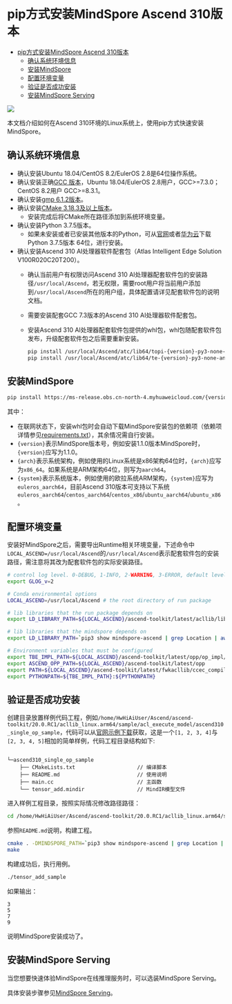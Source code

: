 # pip方式安装MindSpore Ascend 310版本

<!-- TOC -->

- [pip方式安装MindSpore Ascend 310版本](#pip方式安装mindspore-ascend-310版本)
    - [确认系统环境信息](#确认系统环境信息)
    - [安装MindSpore](#安装mindspore)
    - [配置环境变量](#配置环境变量)
    - [验证是否成功安装](#验证是否成功安装)
    - [安装MindSpore Serving](#安装mindspore-serving)

<!-- /TOC -->

<a href="https://gitee.com/mindspore/docs/blob/r1.1/install/mindspore_ascend310_install_pip.md" target="_blank"><img src="https://gitee.com/mindspore/docs/raw/r1.1/resource/_static/logo_source.png"></a>

本文档介绍如何在Ascend 310环境的Linux系统上，使用pip方式快速安装MindSpore。

## 确认系统环境信息

- 确认安装Ubuntu 18.04/CentOS 8.2/EulerOS 2.8是64位操作系统。
- 确认安装正确[GCC 版本](http://ftp.gnu.org/gnu/gcc/)，Ubuntu 18.04/EulerOS 2.8用户，GCC>=7.3.0；CentOS 8.2用户 GCC>=8.3.1。
- 确认安装[gmp 6.1.2版本](https://gmplib.org/download/gmp/gmp-6.1.2.tar.xz)。
- 确认安装[CMake 3.18.3及以上版本](https://cmake.org/download/)。
    - 安装完成后将CMake所在路径添加到系统环境变量。
- 确认安装Python 3.7.5版本。
    - 如果未安装或者已安装其他版本的Python，可从[官网](https://www.python.org/ftp/python/3.7.5/Python-3.7.5.tgz)或者[华为云](https://mirrors.huaweicloud.com/python/3.7.5/Python-3.7.5.tgz)下载Python 3.7.5版本 64位，进行安装。
- 确认安装Ascend 310 AI处理器软件配套包（Atlas Intelligent Edge Solution V100R020C20T200）。
    - 确认当前用户有权限访问Ascend 310 AI处理器配套软件包的安装路径`/usr/local/Ascend`，若无权限，需要root用户将当前用户添加到`/usr/local/Ascend`所在的用户组，具体配置请详见配套软件包的说明文档。
    - 需要安装配套GCC 7.3版本的Ascend 310 AI处理器软件配套包。
    - 安装Ascend 310 AI处理器配套软件包提供的whl包，whl包随配套软件包发布，升级配套软件包之后需要重新安装。

        ```bash
        pip install /usr/local/Ascend/atc/lib64/topi-{version}-py3-none-any.whl
        pip install /usr/local/Ascend/atc/lib64/te-{version}-py3-none-any.whl
        ```

## 安装MindSpore

```bash
pip install https://ms-release.obs.cn-north-4.myhuaweicloud.com/{version}/MindSpore/ascend/{system}/mindspore_ascend-{version}-cp37-cp37m-linux_{arch}.whl --trusted-host ms-release.obs.cn-north-4.myhuaweicloud.com -i https://pypi.tuna.tsinghua.edu.cn/simple
```

其中：

- 在联网状态下，安装whl包时会自动下载MindSpore安装包的依赖项（依赖项详情参见[requirements.txt](https://gitee.com/mindspore/mindspore/blob/r1.1/requirements.txt)），其余情况需自行安装。
- `{version}`表示MindSpore版本号，例如安装1.1.0版本MindSpore时，`{version}`应写为1.1.0。
- `{arch}`表示系统架构，例如使用的Linux系统是x86架构64位时，`{arch}`应写为`x86_64`。如果系统是ARM架构64位，则写为`aarch64`。
- `{system}`表示系统版本，例如使用的欧拉系统ARM架构，`{system}`应写为`euleros_aarch64`，目前Ascend 310版本可支持以下系统`euleros_aarch64`/`centos_aarch64`/`centos_x86`/`ubuntu_aarch64`/`ubuntu_x86`。

## 配置环境变量

安装好MindSpore之后，需要导出Runtime相关环境变量，下述命令中`LOCAL_ASCEND=/usr/local/Ascend`的`/usr/local/Ascend`表示配套软件包的安装路径，需注意将其改为配套软件包的实际安装路径。

```bash
# control log level. 0-DEBUG, 1-INFO, 2-WARNING, 3-ERROR, default level is WARNING.
export GLOG_v=2

# Conda environmental options
LOCAL_ASCEND=/usr/local/Ascend # the root directory of run package

# lib libraries that the run package depends on
export LD_LIBRARY_PATH=${LOCAL_ASCEND}/ascend-toolkit/latest/acllib/lib64:${LOCAL_ASCEND}/ascend-toolkit/latest/atc/lib64:${LOCAL_ASCEND}/driver/lib64:${LOCAL_ASCEND}/opp/op_impl/built-in/ai_core/tbe/op_tiling:${LD_LIBRARY_PATH}

# lib libraries that the mindspore depends on
export LD_LIBRARY_PATH=`pip3 show mindspore-ascend | grep Location | awk '{print $2"/mindspore/lib"}' | xargs realpath`:${LD_LIBRARY_PATH}

# Environment variables that must be configured
export TBE_IMPL_PATH=${LOCAL_ASCEND}/ascend-toolkit/latest/opp/op_impl/built-in/ai_core/tbe            # TBE operator implementation tool path
export ASCEND_OPP_PATH=${LOCAL_ASCEND}/ascend-toolkit/latest/opp                                       # OPP path
export PATH=${LOCAL_ASCEND}/ascend-toolkit/latest/fwkacllib/ccec_compiler/bin/:${PATH}                 # TBE operator compilation tool path
export PYTHONPATH=${TBE_IMPL_PATH}:${PYTHONPATH}                                                       # Python library that TBE implementation depends on
```

## 验证是否成功安装

创建目录放置样例代码工程，例如`/home/HwHiAiUser/Ascend/ascend-toolkit/20.0.RC1/acllib_linux.arm64/sample/acl_execute_model/ascend310_single_op_sample`，代码可以从[官网示例下载](https://obs.dualstack.cn-north-4.myhuaweicloud.com/mindspore-website/sample_resources/ascend310_single_op_sample.zip)获取，这是一个`[1, 2, 3, 4]`与`[2, 3, 4, 5]`相加的简单样例，代码工程目录结构如下:

```text

└─ascend310_single_op_sample
    ├── CMakeLists.txt                    // 编译脚本
    ├── README.md                         // 使用说明
    ├── main.cc                           // 主函数
    └── tensor_add.mindir                 // MindIR模型文件
```

进入样例工程目录，按照实际情况修改路径路径：

```bash
cd /home/HwHiAiUser/Ascend/ascend-toolkit/20.0.RC1/acllib_linux.arm64/sample/acl_execute_model/ascend310_single_op_sample
```

参照`README.md`说明，构建工程。

```bash
cmake . -DMINDSPORE_PATH=`pip3 show mindspore-ascend | grep Location | awk '{print $2"/mindspore"}' | xargs realpath`
make
```

构建成功后，执行用例。

```bash
./tensor_add_sample
```

如果输出：

```text
3
5
7
9
```

说明MindSpore安装成功了。

## 安装MindSpore Serving

当您想要快速体验MindSpore在线推理服务时，可以选装MindSpore Serving。

具体安装步骤参见[MindSpore Serving](https://gitee.com/mindspore/serving/blob/r1.1/README_CN.md)。
